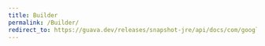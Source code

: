 ```yaml
---
title: Builder
permalink: /Builder/
redirect_to: https://guava.dev/releases/snapshot-jre/api/docs/com/google/common/escape/Escapers.Builder.html
---
```

